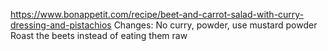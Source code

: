 https://www.bonappetit.com/recipe/beet-and-carrot-salad-with-curry-dressing-and-pistachios
Changes: No curry, powder, use mustard powder
Roast the beets instead of eating them raw
